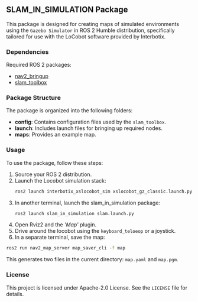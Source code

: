 ## SLAM_IN_SIMULATION Package

This package is designed for creating maps of simulated environments using the `Gazebo Simulator` in ROS 2 Humble distribution, specifically tailored for use with the LoCobot software provided by Interbotix.

### Dependencies

Required ROS 2 packages:
- [nav2_bringup](https://index.ros.org/p/nav2_bringup/)
- [slam_toolbox](https://index.ros.org/r/slam_toolbox/github-SteveMacenski-slam_toolbox/)

### Package Structure

The package is organized into the following folders:

- **config**: Contains configuration files used by the `slam_toolbox`.
- **launch**: Includes launch files for bringing up required nodes.
- **maps**: Provides an example map.

### Usage

To use the package, follow these steps:

1. Source your ROS 2 distribution.
2. Launch the Locobot simulation stack:
   ```bash
   ros2 launch interbotix_xslocobot_sim xslocobot_gz_classic.launch.py use_sim:=true hardware_type:=gz_classic use_lidar:=true
    ```
3. In another terminal, launch the slam_in_simulation package:
    ```bash
    ros2 launch slam_in_simulation slam.launch.py
    ```
4. Open Rviz2 and the _'Map'_ plugin.
5. Drive around the locobot using the `keyboard_teloeop` or a joystick.
6. In a separate terminal, save the map:
```bash
ros2 run nav2_map_server map_saver_cli -f map
```
This generates two files in the current directory: `map.yaml` and `map.pgm`.

### License

This project is licensed under Apache-2.0 License. See the `LICENSE` file for details.